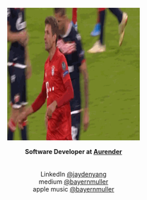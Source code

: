 <p align="center">
  <img src="muller.gif" width="300" height="300"/>
</p>

<p align="center">
  <b>Software Developer at <a href="https://aurender.com">Aurender</a></b>
  <br>
  <br>
  <br>
  LinkedIn <a href="https://www.linkedin.com/in/jayden-yang-30790b299">@jaydenyang</a>
  <br>
  medium <a href="https://medium.com/@bayernmuller">@bayernmuller</a>
  <br>
  apple music <a href="https://music.apple.com/profile/BayernMuller">@bayernmuller</a>
</p>
